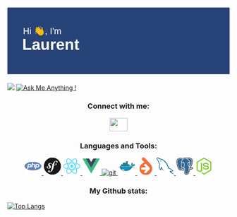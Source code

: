 ### [![MasterHead](https://github.com/LaurentSanson/LaurentSanson/blob/main/header.png)](https://github.com/LaurentSanson)

![](https://komarev.com/ghpvc/?username=LaurentSanson&color=blue)
[![Ask Me Anything !](https://img.shields.io/badge/Ask%20me-anything-1abc9c.svg)](https://github.com/LaurentSanson)

<h3 align="center">Connect with me:</h3>
<p align="center">
<a href="https://www.linkedin.com/in/laurent-sanson-77718b18b/" target="blank"><img align="center" src="https://cdn.jsdelivr.net/npm/simple-icons@3.0.1/icons/linkedin.svg" alt="" height="30" width="40" /></a>
</p>

<h3 align="center">Languages and Tools:</h3>
<p align="center"> 
  <a href="https://www.php.net/" target="_blank"> <img src="https://github.com/devicons/devicon/blob/master/icons/php/php-plain.svg" alt="php" width="40" height="40"/> </a> 
  <a href="https://symfony.com/" target="_blank"> <img src="https://github.com/devicons/devicon/blob/master/icons/symfony/symfony-original.svg" alt="symfony" width="40" height="40"/> </a> 
  <a href="https://fr.reactjs.org/" target="_blank"> <img src="https://github.com/devicons/devicon/blob/master/icons/react/react-original.svg" alt="react" width="40" height="40"/> </a>
  <a href="https://vuejs.org/" target="_blank"> <img src="https://github.com/devicons/devicon/blob/master/icons/vuejs/vuejs-original.svg" alt="vue" width="40" height="40"/> </a>
  <a href="https://git-scm.com/" target="_blank"> <img src="https://www.vectorlogo.zone/logos/git-scm/git-scm-icon.svg" alt="git" width="40" height="40"/> </a>
  <a href="https://www.docker.com/" target="_blank"> <img src="https://github.com/devicons/devicon/blob/master/icons/docker/docker-original.svg" alt="docker" width="40" height="40"/> </a> 
  <a href="https://www.doctrine-project.org/projects/orm.html" target="_blank"> <img src="https://github.com/devicons/devicon/blob/master/icons/doctrine/doctrine-original.svg" alt="doctrine" width="40" height="40"/> </a>
  <a href="https://www.mysql.com/fr/" target="_blank"> <img src="https://github.com/devicons/devicon/blob/master/icons/mysql/mysql-original.svg" alt="mysql" width="40" height="40"/> </a>
  <a href="https://www.postgresql.org/" target="_blank"> <img src="https://github.com/devicons/devicon/blob/master/icons/postgresql/postgresql-original.svg" alt="html5" width="40" height="40"/> </a> 
  <a href="https://nodejs.org/en/" target="_blank"> <img src="https://github.com/devicons/devicon/blob/master/icons/nodejs/nodejs-original.svg" alt="nodejs" width="40" height="40"/> </a>
</p>

<h3 align="center">My Github stats:</h3>

[![Top Langs](https://github-readme-stats.vercel.app/api/top-langs/?username=LaurentSanson)](https://github.com/anuraghazra/github-readme-stats)

<!--
**LaurentSanson/LaurentSanson** is a ✨ _special_ ✨ repository because its `README.md` (this file) appears on your GitHub profile.

Here are some ideas to get you started:

- 🔭 I’m currently working on ...
- 🌱 I’m currently learning ...
- 👯 I’m looking to collaborate on ...
- 🤔 I’m looking for help with ...
- 💬 Ask me about ...
- 📫 How to reach me: ...
- 😄 Pronouns: ...
- ⚡ Fun fact: ...
-->
